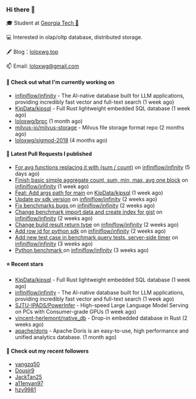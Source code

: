 ### Hi there 👋


 
🎓 Student at [Georgia Tech 🐝](https://www.gatech.edu/)

💻 Interested in olap/oltp database, distributed storage.

🖋 Blog：[loloxwg.top](https://loloxwg.top)



📫 Email: [loloxwg@gmail.com](mailto:loloxwg@gmail.com)



#### 👷 Check out what I'm currently working on

- [infiniflow/infinity](https://github.com/infiniflow/infinity) - The AI-native database built for LLM applications, providing incredibly fast vector and full-text search  (1 week ago)
- [KipData/kipsql](https://github.com/KipData/kipsql) - Full Rust lightweight embedded SQL database (1 week ago)
- [loloxwg/brpc](https://github.com/loloxwg/brpc) (1 month ago)
- [milvus-io/milvus-storage](https://github.com/milvus-io/milvus-storage) - Milvus file storage format repo (2 months ago)
- [loloxwg/sigmod-2018](https://github.com/loloxwg/sigmod-2018) (4 months ago)

#### 🔨 Latest Pull Requests I published

- [For avg functions replacing it with (sum / count)](https://github.com/infiniflow/infinity/pull/399) on [infiniflow/infinity](https://github.com/infiniflow/infinity) (5 days ago)
- [Finish basic simple aggregate count, sum, min, max, avg one block](https://github.com/infiniflow/infinity/pull/381) on [infiniflow/infinity](https://github.com/infiniflow/infinity) (1 week ago)
- [Feat: Add args path for main](https://github.com/KipData/kipsql/pull/115) on [KipData/kipsql](https://github.com/KipData/kipsql) (1 week ago)
- [Update py sdk version](https://github.com/infiniflow/infinity/pull/336) on [infiniflow/infinity](https://github.com/infiniflow/infinity) (2 weeks ago)
- [Fix benchmarks bugs ](https://github.com/infiniflow/infinity/pull/324) on [infiniflow/infinity](https://github.com/infiniflow/infinity) (2 weeks ago)
- [Change benchmark import data and create index for gist](https://github.com/infiniflow/infinity/pull/321) on [infiniflow/infinity](https://github.com/infiniflow/infinity) (2 weeks ago)
- [Change build result return type](https://github.com/infiniflow/infinity/pull/311) on [infiniflow/infinity](https://github.com/infiniflow/infinity) (2 weeks ago)
- [Add row id for python sdk](https://github.com/infiniflow/infinity/pull/300) on [infiniflow/infinity](https://github.com/infiniflow/infinity) (2 weeks ago)
- [Add new test case in benchmark query tests, server-side timer](https://github.com/infiniflow/infinity/pull/291) on [infiniflow/infinity](https://github.com/infiniflow/infinity) (3 weeks ago)
- [Python benchmark ](https://github.com/infiniflow/infinity/pull/283) on [infiniflow/infinity](https://github.com/infiniflow/infinity) (3 weeks ago)

#### ⭐ Recent stars

- [KipData/kipsql](https://github.com/KipData/kipsql) - Full Rust lightweight embedded SQL database (1 week ago)
- [infiniflow/infinity](https://github.com/infiniflow/infinity) - The AI-native database built for LLM applications, providing incredibly fast vector and full-text search  (1 week ago)
- [SJTU-IPADS/PowerInfer](https://github.com/SJTU-IPADS/PowerInfer) - High-speed Large Language Model Serving on PCs with Consumer-grade GPUs (1 week ago)
- [vincent-herlemont/native_db](https://github.com/vincent-herlemont/native_db) - Drop-in embedded database in Rust (2 weeks ago)
- [apache/doris](https://github.com/apache/doris) - Apache Doris is an easy-to-use, high performance and unified analytics database. (1 month ago)

#### 👯 Check out my recent followers

- [yangzq50](https://github.com/yangzq50)
- [Dousir9](https://github.com/Dousir9)
- [JackTan25](https://github.com/JackTan25)
- [a11enyan97](https://github.com/a11enyan97)
- [hzy9981](https://github.com/hzy9981)

